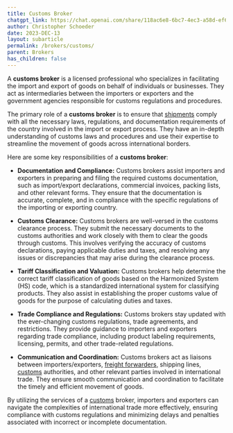 ```yaml
---
title: Customs Broker
chatgpt_link: https://chat.openai.com/share/118ac6e8-6bc7-4ec3-a58d-ef629c101d9f
author: Christopher Schoeder
date: 2023-DEC-13
layout: subarticle
permalink: /brokers/customs/
parent: Brokers
has_children: false
---
```


A **customs broker** is a licensed professional who specializes in facilitating the import and export of goods on behalf of individuals or businesses. They act as intermediaries between the importers or exporters and the government agencies responsible for customs regulations and procedures.

The primary role of a **customs broker** is to ensure that <a href="/glossery/shipments">shipments</a> comply with all the necessary laws, regulations, and documentation requirements of the country involved in the import or export process. They have an in-depth understanding of customs laws and procedures and use their expertise to streamline the movement of goods across international borders.

Here are some key responsibilities of a **customs broker**:

- **Documentation and Compliance:** Customs brokers assist importers and exporters in preparing and filing the required customs documentation, such as import/export declarations, commercial invoices, packing lists, and other relevant forms. They ensure that the documentation is accurate, complete, and in compliance with the specific regulations of the importing or exporting country.

- **Customs Clearance:** Customs brokers are well-versed in the customs clearance process. They submit the necessary documents to the customs authorities and work closely with them to clear the goods through customs. This involves verifying the accuracy of customs declarations, paying applicable duties and taxes, and resolving any issues or discrepancies that may arise during the clearance process.

- **Tariff Classification and Valuation:** Customs brokers help determine the correct tariff classification of goods based on the Harmonized System (HS) code, which is a standardized international system for classifying products. They also assist in establishing the proper customs value of goods for the purpose of calculating duties and taxes.

- **Trade Compliance and Regulations:** Customs brokers stay updated with the ever-changing customs regulations, trade agreements, and restrictions. They provide guidance to importers and exporters regarding trade compliance, including product labeling requirements, licensing, permits, and other trade-related regulations.

- **Communication and Coordination:** Customs brokers act as liaisons between importers/exporters, <a href="/parties/freight-forwarder">freight forwarders,</a> shipping lines, <a href="/customs/">customs</a> authorities, and other relevant parties involved in international trade. They ensure smooth communication and coordination to facilitate the timely and efficient movement of goods.

By utilizing the services of a <a href="/customs/">customs</a> broker, importers and exporters can navigate the complexities of international trade more effectively, ensuring compliance with customs regulations and minimizing delays and penalties associated with incorrect or incomplete documentation.
